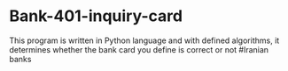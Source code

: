 # Bank-401-inquiry-card
This program is written in Python  language and with defined algorithms, it determines whether the bank card you define is correct or not
#Iranian banks


